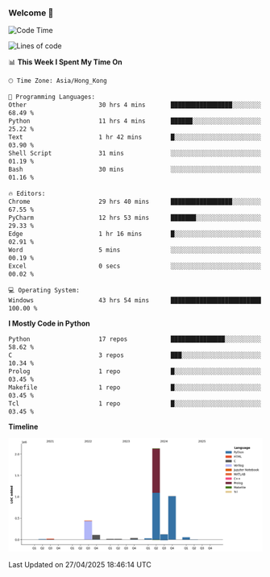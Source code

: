 ### Welcome 👋

<!--START_SECTION:waka-->
![Code Time](http://img.shields.io/badge/Code%20Time-1%2C868%20hrs%2041%20mins-blue)

![Lines of code](https://img.shields.io/badge/From%20Hello%20World%20I%27ve%20Written-4.0%20million%20lines%20of%20code-blue)

📊 **This Week I Spent My Time On** 

```text
🕑︎ Time Zone: Asia/Hong_Kong

💬 Programming Languages: 
Other                    30 hrs 4 mins       █████████████████░░░░░░░░   68.49 % 
Python                   11 hrs 4 mins       ██████░░░░░░░░░░░░░░░░░░░   25.22 % 
Text                     1 hr 42 mins        █░░░░░░░░░░░░░░░░░░░░░░░░   03.90 % 
Shell Script             31 mins             ░░░░░░░░░░░░░░░░░░░░░░░░░   01.19 % 
Bash                     30 mins             ░░░░░░░░░░░░░░░░░░░░░░░░░   01.16 % 

🔥 Editors: 
Chrome                   29 hrs 40 mins      █████████████████░░░░░░░░   67.55 % 
PyCharm                  12 hrs 53 mins      ███████░░░░░░░░░░░░░░░░░░   29.33 % 
Edge                     1 hr 16 mins        █░░░░░░░░░░░░░░░░░░░░░░░░   02.91 % 
Word                     5 mins              ░░░░░░░░░░░░░░░░░░░░░░░░░   00.19 % 
Excel                    0 secs              ░░░░░░░░░░░░░░░░░░░░░░░░░   00.02 % 

💻 Operating System: 
Windows                  43 hrs 54 mins      █████████████████████████   100.00 % 
```

**I Mostly Code in Python** 

```text
Python                   17 repos            ███████████████░░░░░░░░░░   58.62 % 
C                        3 repos             ███░░░░░░░░░░░░░░░░░░░░░░   10.34 % 
Prolog                   1 repo              █░░░░░░░░░░░░░░░░░░░░░░░░   03.45 % 
Makefile                 1 repo              █░░░░░░░░░░░░░░░░░░░░░░░░   03.45 % 
Tcl                      1 repo              █░░░░░░░░░░░░░░░░░░░░░░░░   03.45 % 
```



**Timeline**

![Lines of Code chart](https://raw.githubusercontent.com/xhj2501/xhj2501/main/assets/bar_graph.png)


 Last Updated on 27/04/2025 18:46:14 UTC
<!--END_SECTION:waka-->

